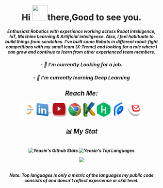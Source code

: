 <!-- <p align="center">
  <img src="https://github.com/yap-yeasin/YAP-Yeasin.github.io/blob/master/images/yap@logo.png?raw=true" />
</p> -->
 
<h1 align="center">Hi <img src="https://github.com/yap-yeasin/yap-yeasin.github.io/blob/master/assets/img/wave.gif" "border-radius: 50%" width="50 px" height="50 px" >there,Good to see you.</h1>
<!-- <h3 align="center">Roboticist & Artificial intelligence Enthusiast.</h3> -->

<h4 align="center"><i>Enthusiast Robotics with experience working across Robot Intelligence, IoT, Machine Learning & Artificial intelligence. Also, I feel habituate to build things from scratches. I've built some Robots in different robot-fight competitions with my small team
  (X-Treme) and looking for a role where I can grow and continue to learn from other experienced team members.</i<h4>

<!--  <h3 align="center">- 🔭 I’m currently working on my thesis.</h3> -->
 <h3 align="center">- 🔭 I’m currently Looking for a job.</h3>
<!--  <h3 align="center">- 🌱 I’m currently trying to learn Everything</h3> -->
 <h3 align="center">- 🌱 I’m currently learning Deep Learning</h3>

## Reach Me:
<p align="center">

<!-- <a href = "https://github.com/yap-yeasin"><img src="https://github.com/yap-yeasin/yap-yeasin/blob/main/github.png?raw=true" width="48" height="48"></a> -->
<a href = "https://leetcode.com/payek"><img src="https://github.com/yap-yeasin/yap-yeasin/blob/main/leetcode1.png" width="48" height="48"></a>
<a href = "https://www.linkedin.com/in/yap8"><img src="https://github.com/yap-yeasin/yap-yeasin/blob/main/linkdin.png?raw=true" width="48" height="48"></a> 
 <a href = "https://www.youtube.com/channel/UCi-vo8JxWFeI_DJcjvwGnXw/featured"><img src="https://github.com/yap-yeasin/yap-yeasin/blob/main/youtube.png?raw=true" width="48" height="48"></a>
<a href = "https://yap-yeasin.github.io/"><img src="https://github.com/yap-yeasin/yap-yeasin/blob/main/web.png?raw=true" width="48" height="48"></a>
<a href = "https://www.kaggle.com/yapyeasin"><img src="https://github.com/yap-yeasin/yap-yeasin/blob/main/K.png?raw=true" width="40" height="48"></a>
<a href = "https://www.hackerrank.com/YoNowYAP"><img src="https://github.com/yap-yeasin/yap-yeasin/blob/main/hackerrank.png?raw=true" width="48" height="48"></a>
<a href = "https://m.me/yap.yeasin"><img src="https://github.com/yap-yeasin/yap-yeasin/blob/main/Messenger_1.png?raw=true" width="48" height="48"></a>
<a href = "https://mail.google.com/mail/?view=cm&fs=1&to=yap.yeasin@gmail.com"><img src="https://github.com/yap-yeasin/yap-yeasin/blob/main/Gmail.png?raw=true" width="48" height="48"></a>    <!--mail by browser -->
  
<!-- <a href = "mailto:yap.yeasin@gmail.com"><img src="https://github.com/yap-yeasin/yap-yeasin/blob/main/Gmail.png?raw=true" width="48" height="48"></a>             -->
<!--mail by app -->
  
## 📊 My Stat

  <br/>
    <a><img alt="Yeasin's Github Stats" src="https://github-readme-stats.vercel.app/api?username=yap-yeasin&show_icons=true&count_private=true&theme=react&hide_border=true&bg_color=0D1117" /></a>
  <a><img alt="Yeasin's Top Languages" src="https://github-readme-stats.vercel.app/api/top-langs/?username=yap-yeasin&langs_count=8&count_private=true&layout=compact&theme=react&hide_border=true&bg_color=0D11" /></a>
 
<p>
<img height="273em" src="https://leetcode.card.workers.dev/payek?theme=nord&font=baloo&extension=null" />
<!-- <img height="273em" src="https://leetcode.card.workers.dev/payek?theme=nord&font=baloo&extension=activity" /> -->
</p>
 
 
<!-- <iframe width="600" height="600" src="https://ionicabizau.github.io/github-profile-languages/api.html?yap-yeasin" frameborder="0"></iframe> -->
<br/>
<b>Note:</b> Top languages is only a metric of the languages my public code consists of and doesn't reflect experience or skill level.</b><br>
  
<!-- <a href="https://github.com/yap-yeasin/github-readme-activity-graph"><img alt="yeasin's Activity Graph" src="https://activity-graph.herokuapp.com/graph?username=yap-yeasin&bg_color=0D1117&color=5BCDEC&line=5BCDEC&point=FFFFFF&hide_border=true" /></a> -->
  
<!-- [![trophy](https://github-profile-trophy.vercel.app/?username=yap-yeasin&theme=onedark)](https://github.com/ryo-ma/github-profile-trophy) -->

